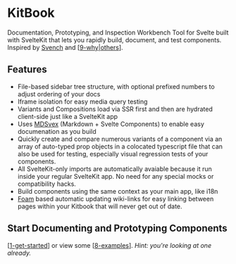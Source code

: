 # KitBook 

Documentation, Prototyping, and Inspection Workbench Tool for Svelte built with SvelteKit that lets you rapidly build, document, and test components. Inspired by [Svench](https://svench-docs.vercel.app/) and [[9-why|others]].

## Features
- File-based sidebar tree structure, with optional prefixed numbers to adjust ordering of your docs
- Iframe isolation for easy media query testing
- Variants and Compositions load via SSR first and then are hydrated client-side just like a SvelteKit app
- Uses [MDSvex](https://mdsvex.pngwn.io/) (Markdown + Svelte Components) to enable easy documenation as you build
- Quickly create and compare numerous variants of a component via an array of auto-typed prop objects in a colocated typescript file that can also be used for testing, especially visual regression tests of your components.
- All SvelteKit-only imports are automatically avaiable because it run inside your regular SvelteKit app. No need for any special mocks or compatibility hacks. 
- Build components using the same context as your main app, like i18n
- [Foam](https://foambubble.github.io/foam/) based automatic updating wiki-links for easy linking between pages within your Kitbook that will never get out of date.

## Start Documenting and Prototyping Components

[[1-get-started]] or view some [[8-examples]]. *Hint: you're looking at one already.*


[//begin]: # "Autogenerated link references for markdown compatibility"
[9-why|others]: docs/9-why.md "Why not use an already existing alternative?"
[1-get-started]: docs/1-get-started.md "Get Started"
[8-examples]: docs/8-examples.md "Examples"
[//end]: # "Autogenerated link references"